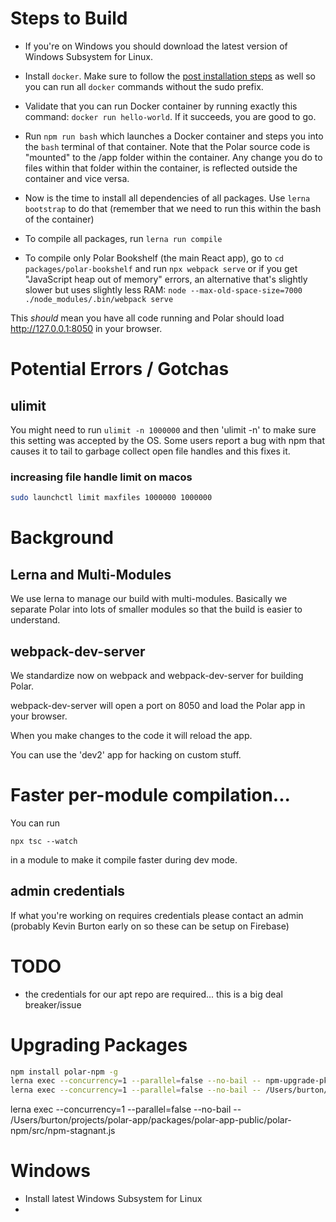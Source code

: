 # Steps to Build

- If you're on Windows you should download the latest version of Windows Subsystem for Linux.

- Install `docker`. Make sure to follow
  the [post installation steps](https://docs.docker.com/engine/install/linux-postinstall/) as well so you can run
  all `docker` commands without the sudo prefix.

- Validate that you can run Docker container by running exactly this command: `docker run hello-world`. If it succeeds,
  you are good to go.

- Run `npm run bash` which launches a Docker container and steps you into the `bash` terminal of that container. Note
  that the Polar source code is "mounted" to the /app folder within the container. Any change you do to files within
  that folder within the container, is reflected outside the container and vice versa.

- Now is the time to install all dependencies of all packages. Use `lerna bootstrap` to do that (remember that we need
  to run this within the bash of the container)

- To compile all packages, run `lerna run compile`

- To compile only Polar Bookshelf (the main React app), go to `cd packages/polar-bookshelf` and run `npx webpack serve`
  or if you get "JavaScript heap out of memory" errors, an alternative that's slightly slower but uses slightly less
  RAM: `node --max-old-space-size=7000 ./node_modules/.bin/webpack serve`

This *should* mean you have all code running and Polar should load http://127.0.0.1:8050 in your browser.

# Potential Errors / Gotchas

## ulimit

You might need to run ```ulimit -n 1000000``` and then 'ulimit -n' to make sure this setting was accepted by the OS.
Some users report a bug with npm that causes it to tail to garbage collect open file handles and this fixes it.

### increasing file handle limit on macos

```bash
sudo launchctl limit maxfiles 1000000 1000000
```

# Background

## Lerna and Multi-Modules

We use lerna to manage our build with multi-modules. Basically we separate Polar into lots of smaller modules so that
the build is easier to understand.

## webpack-dev-server

We standardize now on webpack and webpack-dev-server for building Polar.

webpack-dev-server will open a port on 8050 and load the Polar app in your browser.

When you make changes to the code it will reload the app.

You can use the 'dev2' app for hacking on custom stuff.

# Faster per-module compilation...

You can run

```npx tsc --watch```

in a module to make it compile faster during dev mode.

## admin credentials

If what you're working on requires credentials please contact an admin
(probably Kevin Burton early on so these can be setup on Firebase)

# TODO

- the credentials for our apt repo are required... this is a big deal breaker/issue

# Upgrading Packages

```bash
npm install polar-npm -g
lerna exec --concurrency=1 --parallel=false --no-bail -- npm-upgrade-pkg typescript 3.9.5
lerna exec --concurrency=1 --parallel=false --no-bail -- /Users/burton/projects/polar-app/packages/polar-app-public/polar-npm/src/npm-upgrade-pkg.js
```

lerna exec --concurrency=1 --parallel=false --no-bail --
/Users/burton/projects/polar-app/packages/polar-app-public/polar-npm/src/npm-stagnant.js

# Windows

- Install latest Windows Subsystem for Linux
- 
